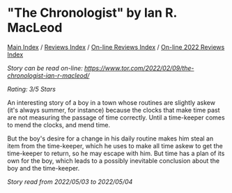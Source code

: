 # "The Chronologist" by Ian R. MacLeod

[Main Index](../../../README.md) / [Reviews Index](../../README.md) / [On-line Reviews Index](../README.md) / [On-line 2022 Reviews Index](README.md)

*Story can be read on-line: <https://www.tor.com/2022/02/09/the-chronologist-ian-r-macleod/>*

*Rating: 3/5 Stars*

An interesting story of a boy in a town whose routines are slightly askew (it's always summer, for instance) because the clocks that make time past are not measuring the passage of time correctly. Until a time-keeper comes to mend the clocks, and mend time.

But the boy's desire for a change in his daily routine makes him steal an item from the time-keeper, which he uses to make all time askew to get the time-keeper to return, so he may escape with him. But time has a plan of its own for the boy, which leads to a possibly inevitable conclusion about the boy and the time-keeper. 

*Story read from 2022/05/03 to 2022/05/04*
